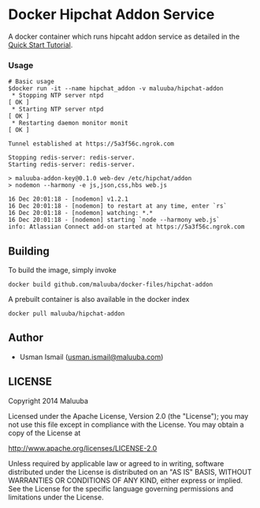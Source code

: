 Docker Hipchat Addon Service
===========

A docker container which runs hipcaht addon service as detailed in the [Quick Start Tutorial](https://www.hipchat.com/docs/apiv2/quick_start). 

### Usage

```
# Basic usage
$docker run -it --name hipchat_addon -v maluuba/hipchat-addon
 * Stopping NTP server ntpd                                              [ OK ]
 * Starting NTP server ntpd                                              [ OK ]
 * Restarting daemon monitor monit                                       [ OK ]

Tunnel established at https://5a3f56c.ngrok.com

Stopping redis-server: redis-server.
Starting redis-server: redis-server.

> maluuba-addon-key@0.1.0 web-dev /etc/hipchat/addon
> nodemon --harmony -e js,json,css,hbs web.js

16 Dec 20:01:18 - [nodemon] v1.2.1
16 Dec 20:01:18 - [nodemon] to restart at any time, enter `rs`
16 Dec 20:01:18 - [nodemon] watching: *.*
16 Dec 20:01:18 - [nodemon] starting `node --harmony web.js`
info: Atlassian Connect add-on started at https://5a3f56c.ngrok.com

```
## Building

To build the image, simply invoke

    docker build github.com/maluuba/docker-files/hipchat-addon

A prebuilt container is also available in the docker index

    docker pull maluuba/hipchat-addon
    
## Author

  * Usman Ismail (<usman.ismail@maluuba.com>)

## LICENSE

Copyright 2014 Maluuba

Licensed under the Apache License, Version 2.0 (the "License");
you may not use this file except in compliance with the License.
You may obtain a copy of the License at

  http://www.apache.org/licenses/LICENSE-2.0

Unless required by applicable law or agreed to in writing, software
distributed under the License is distributed on an "AS IS" BASIS,
WITHOUT WARRANTIES OR CONDITIONS OF ANY KIND, either express or implied.
See the License for the specific language governing permissions and
limitations under the License.
    
